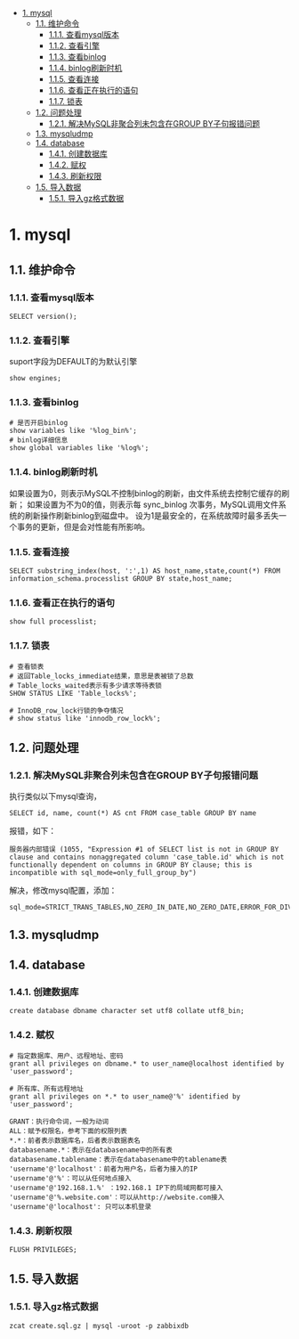 <!-- TOC -->

- [1. mysql](#1-mysql)
    - [1.1. 维护命令](#11-维护命令)
        - [1.1.1. 查看mysql版本](#111-查看mysql版本)
        - [1.1.2. 查看引擎](#112-查看引擎)
        - [1.1.3. 查看binlog](#113-查看binlog)
        - [1.1.4. binlog刷新时机](#114-binlog刷新时机)
        - [1.1.5. 查看连接](#115-查看连接)
        - [1.1.6. 查看正在执行的语句](#116-查看正在执行的语句)
        - [1.1.7. 锁表](#117-锁表)
    - [1.2. 问题处理](#12-问题处理)
        - [1.2.1. 解决MySQL非聚合列未包含在GROUP BY子句报错问题](#121-解决mysql非聚合列未包含在group-by子句报错问题)
    - [1.3. mysqludmp](#13-mysqludmp)
    - [1.4. database](#14-database)
        - [1.4.1. 创建数据库](#141-创建数据库)
        - [1.4.2. 赋权](#142-赋权)
        - [1.4.3. 刷新权限](#143-刷新权限)
    - [1.5. 导入数据](#15-导入数据)
        - [1.5.1. 导入gz格式数据](#151-导入gz格式数据)

<!-- /TOC -->
# 1. mysql
## 1.1. 维护命令
### 1.1.1. 查看mysql版本

    SELECT version();

### 1.1.2. 查看引擎
suport字段为DEFAULT的为默认引擎

    show engines;

### 1.1.3. 查看binlog

    # 是否开启binlog
    show variables like '%log_bin%';
    # binlog详细信息
    show global variables like '%log%';

### 1.1.4. binlog刷新时机
如果设置为0，则表示MySQL不控制binlog的刷新，由文件系统去控制它缓存的刷新；
如果设置为不为0的值，则表示每 sync_binlog 次事务，MySQL调用文件系统的刷新操作刷新binlog到磁盘中。
设为1是最安全的，在系统故障时最多丢失一个事务的更新，但是会对性能有所影响。
### 1.1.5. 查看连接

    SELECT substring_index(host, ':',1) AS host_name,state,count(*) FROM information_schema.processlist GROUP BY state,host_name;

### 1.1.6. 查看正在执行的语句

    show full processlist;

### 1.1.7. 锁表

    # 查看锁表 
    # 返回Table_locks_immediate结果，意思是表被锁了总数
    # Table_locks_waited表示有多少请求等待表锁
    SHOW STATUS LIKE 'Table_locks%';

    # InnoDB_row_lock行锁的争夺情况
    # show status like 'innodb_row_lock%';

## 1.2. 问题处理
### 1.2.1. 解决MySQL非聚合列未包含在GROUP BY子句报错问题
执行类似以下mysql查询，

    SELECT id, name, count(*) AS cnt FROM case_table GROUP BY name

报错，如下：

    服务器内部错误 (1055, "Expression #1 of SELECT list is not in GROUP BY clause and contains nonaggregated column 'case_table.id' which is not functionally dependent on columns in GROUP BY clause; this is incompatible with sql_mode=only_full_group_by")

解决，修改mysql配置，添加：

    sql_mode=STRICT_TRANS_TABLES,NO_ZERO_IN_DATE,NO_ZERO_DATE,ERROR_FOR_DIVISION_BY_ZERO,NO_AUTO_CREATE_USER,NO_ENGINE_SUBSTITUTION 

## 1.3. mysqludmp

## 1.4. database
### 1.4.1. 创建数据库

    create database dbname character set utf8 collate utf8_bin; 

### 1.4.2. 赋权

    # 指定数据库、用户、远程地址、密码
    grant all privileges on dbname.* to user_name@localhost identified by 'user_password'; 

    # 所有库、所有远程地址
    grant all privileges on *.* to user_name@'%' identified by 'user_password'; 

    GRANT：执行命令词，一般为动词
    ALL：赋予权限名，参考下面的权限列表
    *.*：前者表示数据库名，后者表示数据表名
    databasename.*：表示在databasename中的所有表
    databasename.tablename：表示在databasename中的tablename表
    'username'@'localhost'：前者为用户名，后者为接入的IP
    'username'@'%'：可以从任何地点接入
    'username'@'192.168.1.%' ：192.168.1 IP下的局域网都可接入
    'username'@'%.website.com'：可以从http://website.com接入
    'username'@'localhost': 只可以本机登录

### 1.4.3. 刷新权限

    FLUSH PRIVILEGES;

## 1.5. 导入数据
### 1.5.1. 导入gz格式数据
    zcat create.sql.gz | mysql -uroot -p zabbixdb
